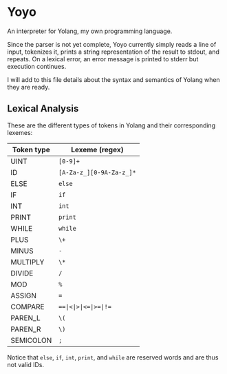 # Yoyo
An interpreter for Yolang, my own programming language.

Since the parser is not yet complete, Yoyo currently simply reads a line of input, tokenizes it, prints a string representation of the result to stdout, and repeats. On a lexical error, an error message is printed to stderr but execution continues.

I will add to this file details about the syntax and semantics of Yolang when they are ready.

## Lexical Analysis
These are the different types of tokens in Yolang and their corresponding lexemes:

| Token type | Lexeme (regex)           |
| ---------- | ------------------------ |
| UINT       | `[0-9]+`                 |
| ID         | `[A-Za-z_][0-9A-Za-z_]*` |
| ELSE       | `else`                   |
| IF         | `if`                     |
| INT        | `int`                    |
| PRINT      | `print`                  |
| WHILE      | `while`                  |
| PLUS       | `\+`                     |
| MINUS      | `-`                      |
| MULTIPLY   | `\*`                     |
| DIVIDE     | `/`                      |
| MOD        | `%`                      |
| ASSIGN     | `=`                      |
| COMPARE    | `==\|<\|>\|<=\|>=\|!=`   |
| PAREN_L    | `\(`                     |
| PAREN_R    | `\)`                     |
| SEMICOLON  | `;`                      |

Notice that `else`, `if`, `int`, `print`, and `while` are reserved words and are thus not valid IDs.

